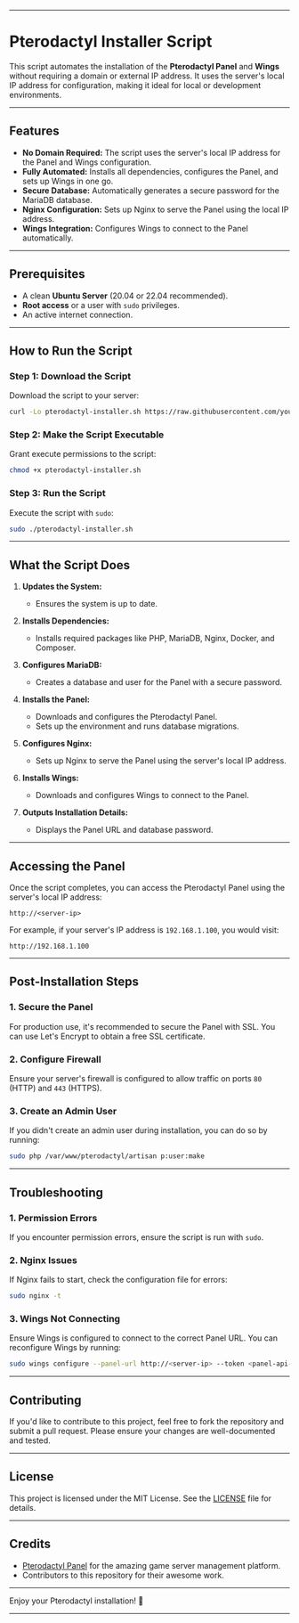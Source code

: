 

---

# Pterodactyl Installer Script

This script automates the installation of the **Pterodactyl Panel** and **Wings** without requiring a domain or external IP address. It uses the server's local IP address for configuration, making it ideal for local or development environments.

---

## **Features**

- **No Domain Required:** The script uses the server's local IP address for the Panel and Wings configuration.
- **Fully Automated:** Installs all dependencies, configures the Panel, and sets up Wings in one go.
- **Secure Database:** Automatically generates a secure password for the MariaDB database.
- **Nginx Configuration:** Sets up Nginx to serve the Panel using the local IP address.
- **Wings Integration:** Configures Wings to connect to the Panel automatically.

---

## **Prerequisites**

- A clean **Ubuntu Server** (20.04 or 22.04 recommended).
- **Root access** or a user with `sudo` privileges.
- An active internet connection.

---

## **How to Run the Script**

### **Step 1: Download the Script**
Download the script to your server:

```bash
curl -Lo pterodactyl-installer.sh https://raw.githubusercontent.com/your-repo/pterodactyl-installer.sh
```

### **Step 2: Make the Script Executable**
Grant execute permissions to the script:

```bash
chmod +x pterodactyl-installer.sh
```

### **Step 3: Run the Script**
Execute the script with `sudo`:

```bash
sudo ./pterodactyl-installer.sh
```

---

## **What the Script Does**

1. **Updates the System:**
   - Ensures the system is up to date.

2. **Installs Dependencies:**
   - Installs required packages like PHP, MariaDB, Nginx, Docker, and Composer.

3. **Configures MariaDB:**
   - Creates a database and user for the Panel with a secure password.

4. **Installs the Panel:**
   - Downloads and configures the Pterodactyl Panel.
   - Sets up the environment and runs database migrations.

5. **Configures Nginx:**
   - Sets up Nginx to serve the Panel using the server's local IP address.

6. **Installs Wings:**
   - Downloads and configures Wings to connect to the Panel.

7. **Outputs Installation Details:**
   - Displays the Panel URL and database password.

---

## **Accessing the Panel**

Once the script completes, you can access the Pterodactyl Panel using the server's local IP address:

```
http://<server-ip>
```

For example, if your server's IP address is `192.168.1.100`, you would visit:

```
http://192.168.1.100
```

---

## **Post-Installation Steps**

### **1. Secure the Panel**
For production use, it's recommended to secure the Panel with SSL. You can use Let's Encrypt to obtain a free SSL certificate.

### **2. Configure Firewall**
Ensure your server's firewall is configured to allow traffic on ports `80` (HTTP) and `443` (HTTPS).

### **3. Create an Admin User**
If you didn't create an admin user during installation, you can do so by running:

```bash
sudo php /var/www/pterodactyl/artisan p:user:make
```

---

## **Troubleshooting**

### **1. Permission Errors**
If you encounter permission errors, ensure the script is run with `sudo`.

### **2. Nginx Issues**
If Nginx fails to start, check the configuration file for errors:

```bash
sudo nginx -t
```

### **3. Wings Not Connecting**
Ensure Wings is configured to connect to the correct Panel URL. You can reconfigure Wings by running:

```bash
sudo wings configure --panel-url http://<server-ip> --token <panel-api-token>
```

---

## **Contributing**

If you'd like to contribute to this project, feel free to fork the repository and submit a pull request. Please ensure your changes are well-documented and tested.

---

## **License**

This project is licensed under the MIT License. See the [LICENSE](LICENSE) file for details.

---

## **Credits**

- [Pterodactyl Panel](https://pterodactyl.io/) for the amazing game server management platform.
- Contributors to this repository for their awesome work.

---

Enjoy your Pterodactyl installation! 🚀

---

